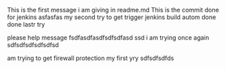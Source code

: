 This is the first message i am giving in readme.md
This is the commit done for jenkins
asfasfas
my second try to get trigger jenkins build autom
done done
lastr try

please help message
fsdfasdfasdfsdfsdfasd
ssd
i am trying once again
sdfsdfsdfsdfsdfsd

am trying to get firewall protection
my first yry
sdfsdfsdfds